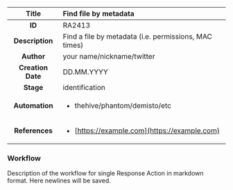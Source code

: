 | Title                       |  Find file by metadata         |
|:---------------------------:|:--------------------|
| **ID**                      | RA2413            |
| **Description**             | Find a file by metadata (i.e. permissions, MAC times)   |
| **Author**                  | your name/nickname/twitter        |
| **Creation Date**           | DD.MM.YYYY |
| **Stage**                   | identification         |
| **Automation** |<ul><li>thehive/phantom/demisto/etc</li></ul>|
| **References** |<ul><li>[https://example.com](https://example.com)</li></ul>|

### Workflow

Description of the workflow for single Response Action in markdown format.
Here newlines will be saved.
